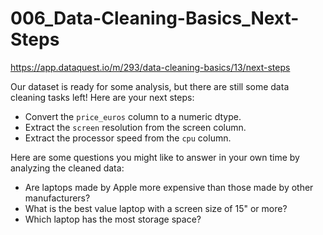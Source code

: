 # 006_Data-Cleaning-Basics_Next-Steps

https://app.dataquest.io/m/293/data-cleaning-basics/13/next-steps

Our dataset is ready for some analysis, but there are still some data cleaning tasks left! Here are your next steps:

- Convert the `price_euros` column to a numeric dtype.
- Extract the `screen` resolution from the screen column.
- Extract the processor speed from the `cpu` column.

Here are some questions you might like to answer in your own time by analyzing the cleaned data:

- Are laptops made by Apple more expensive than those made by other manufacturers?
- What is the best value laptop with a screen size of 15" or more?
- Which laptop has the most storage space?
